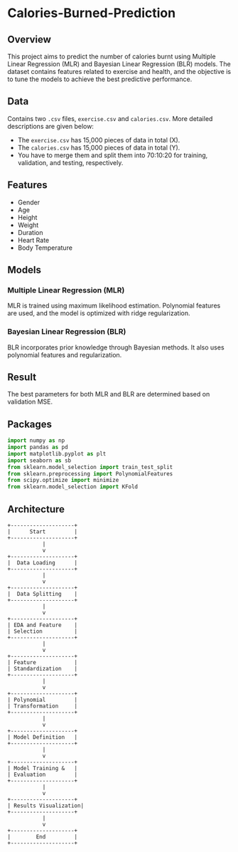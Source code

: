# Calories-Burned-Prediction

## Overview
This project aims to predict the number of calories burnt using Multiple Linear Regression (MLR) and Bayesian Linear Regression (BLR) models. The dataset contains features related to exercise and health, and the objective is to tune the models to achieve the best predictive performance.

## Data
Contains two `.csv` files, `exercise.csv` and `calories.csv`. More detailed descriptions are given below:
- The `exercise.csv` has 15,000 pieces of data in total (X).
- The `calories.csv` has 15,000 pieces of data in total (Y).
- You have to merge them and split them into 70:10:20 for training, validation, and testing, respectively.

## Features
- Gender
- Age
- Height
- Weight
- Duration
- Heart Rate
- Body Temperature

## Models

### Multiple Linear Regression (MLR)
MLR is trained using maximum likelihood estimation. Polynomial features are used, and the model is optimized with ridge regularization.

### Bayesian Linear Regression (BLR)
BLR incorporates prior knowledge through Bayesian methods. It also uses polynomial features and regularization.

## Result
The best parameters for both MLR and BLR are determined based on validation MSE.

## Packages
```python
import numpy as np
import pandas as pd
import matplotlib.pyplot as plt 
import seaborn as sb
from sklearn.model_selection import train_test_split
from sklearn.preprocessing import PolynomialFeatures
from scipy.optimize import minimize
from sklearn.model_selection import KFold

```

## Architecture
```
+--------------------+
|      Start         |
+--------------------+
           |
           v
+--------------------+
|  Data Loading      |
+--------------------+
           |
           v
+--------------------+
|  Data Splitting    |
+--------------------+
           |
           v
+--------------------+
| EDA and Feature    | 
| Selection          | 
+--------------------+
           |
           v
+--------------------+
| Feature            |
| Standardization    |
+--------------------+
           |
           v
+--------------------+
| Polynomial         |
| Transformation     |
+--------------------+
           |
           v
+--------------------+
| Model Definition   |
+--------------------+
           |
           v
+--------------------+
| Model Training &   |
| Evaluation         |
+--------------------+
           |
           v
+--------------------+
| Results Visualization|
+--------------------+
           |
           v
+--------------------+
|        End         |
+--------------------+
```
```
